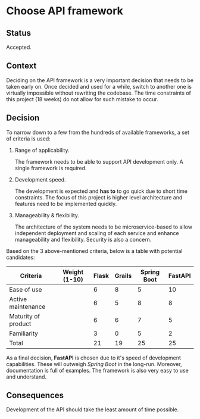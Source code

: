# Choose API framework

## Status

Accepted.

## Context

Deciding on the API framework is a very important decision that needs to be taken early on. Once
decided and used for a while, switch to another one is virtually impossible without rewriting the
codebase. The time constraints of this project (18 weeks) do not allow for such mistake to occur.

## Decision

To narrow down to a few from the hundreds of available frameworks, a set of criteria is used:

1. Range of applicability.

   The framework needs to be able to support API development only. A single framework is required.

2. Development speed.

   The development is expected and **has to** to go quick due to short time constraints. The focus
   of this project is higher level architecture and features need to be implemented quickly.

3. Manageability & flexibility.

   The architecture of the system needs to be microservice-based to allow independent deployment and
   scaling of each service and enhance manageability and flexibility. Security is also a concern.

Based on the 3 above-mentioned criteria, below is a table with potential candidates:

| Criteria            | Weight (1-10) | Flask | Grails | Spring Boot | FastAPI |
| ------------------- | ------------- | ----- | ------ | ----------- | ------- |
| Ease of use         |               | 6     | 8      | 5           | 10      |
| Active maintenance  |               | 6     | 5      | 8           | 8       |
| Maturity of product |               | 6     | 6      | 7           | 5       |
| Familiarity         |               | 3     | 0      | 5           | 2       |
| Total               |               | 21    | 19     | 25          | 25      |

As a final decision, **FastAPI** is chosen due to it's speed of development capabilities. These will
outweigh _Spring Boot_ in the long-run. Moreover, documentation is full of examples. The framework
is also very easy to use and understand.

## Consequences

Development of the API should take the least amount of time possible.
